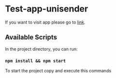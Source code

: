 # Test-app-unisender

If you want to visit app please go to [link](https://ivandanylevych.github.io/test-app-uni/).

## Available Scripts

In the project directory, you can run:

### `npm install && npm start`

To start the project copy and execute this commands

